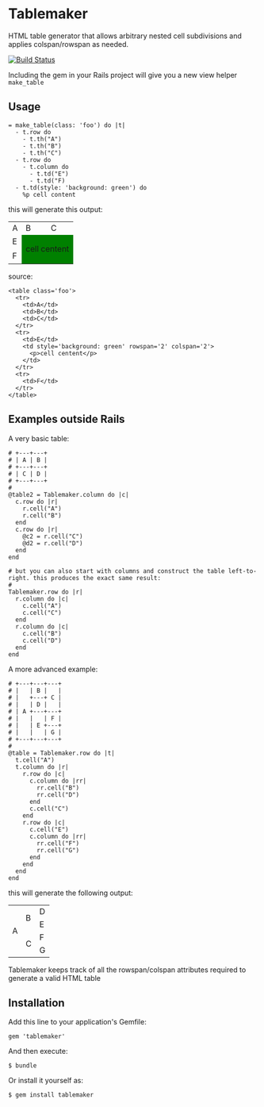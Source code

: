 # Tablemaker

HTML table generator that allows arbitrary nested cell subdivisions
and applies colspan/rowspan as needed.

[![Build Status](https://travis-ci.org/levinalex/tablemaker.svg?branch=master)](https://travis-ci.org/levinalex/tablemaker)

Including the gem in your Rails project will give you a new view helper `make_table`

## Usage

    = make_table(class: 'foo') do |t|
      - t.row do
        - t.th("A")
        - t.th("B")
        - t.th("C")
      - t.row do
        - t.column do
          - t.td("E")
          - t.td("F)
      - t.td(style: 'background: green') do
        %p cell content

this will generate this output:

<table class='foo'>
  <tr>
    <td>A</td>
    <td>B</td>
    <td>C</td>
  </tr>
  <tr>
    <td>E</td>
    <td style='background: green' rowspan='2' colspan='2'><p>cell centent</p></td>
  </tr>
  <tr>
    <td>F</td>
  </tr>
</table>


source:

    <table class='foo'>
      <tr>
        <td>A</td>
        <td>B</td>
        <td>C</td>
      </tr>
      <tr>
        <td>E</td>
        <td style='background: green' rowspan='2' colspan='2'>
          <p>cell centent</p>
        </td>
      </tr>
      <tr>
        <td>F</td>
      </tr>
    </table>


## Examples outside Rails

A very basic table:

    # +---+---+
    # | A | B |
    # +---+---+
    # | C | D |
    # +---+---+
    #
    @table2 = Tablemaker.column do |c|
      c.row do |r|
        r.cell("A")
        r.cell("B")
      end
      c.row do |r|
        @c2 = r.cell("C")
        @d2 = r.cell("D")
      end
    end

    # but you can also start with columns and construct the table left-to-right. this produces the exact same result:
    #
    Tablemaker.row do |r|
      r.column do |c|
        c.cell("A")
        c.cell("C")
      end
      r.column do |c|
        c.cell("B")
        c.cell("D")
      end
    end

A more advanced example:

    # +---+---+---+
    # |   | B |   |
    # |   +---+ C |
    # |   | D |   |
    # | A +---+---+
    # |   |   | F |
    # |   | E +---+
    # |   |   | G |
    # +---+---+---+
    #
    @table = Tablemaker.row do |t|
      t.cell("A")
      t.column do |r|
        r.row do |c|
          c.column do |rr|
            rr.cell("B")
            rr.cell("D")
          end
          c.cell("C")
        end
        r.row do |c|
          c.cell("E")
          c.column do |rr|
            rr.cell("F")
            rr.cell("G")
          end
        end
      end
    end


this will generate the following output:

<table>
  <tr>
    <td rowspan=4>A</td>
    <td rowspan=2>B</td>
    <td>D</td>
  </tr>
  <tr>
    <td>E</td>
  </tr>
  <tr>
    <td rowspan=2>C</td>
    <td>F</td>
  </tr>
  <tr>
    <td>G</td>
  </tr>
</table>


Tablemaker keeps track of all the rowspan/colspan attributes required to generate a valid HTML table

## Installation

Add this line to your application's Gemfile:

    gem 'tablemaker'

And then execute:

    $ bundle

Or install it yourself as:

    $ gem install tablemaker


